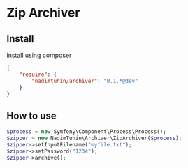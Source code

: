 # Zip Archiver

## Install 
install using composer
```json
{
    "require": {
        "nadimtuhin/archiver": "0.1.*@dev"
    }
}
```

## How to use
```php
$process = new Symfony\Component\Process\Process();
$zipper = new NadimTuhin\Archiver\ZipArchiver($process);
$zipper->setInputFilename("myfile.txt");
$zipper->setPassword("1234");
$zipper->archive();
```

